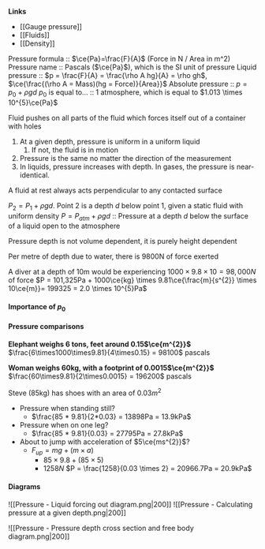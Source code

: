 **Links**
- [[Gauge pressure]] 
- [[Fluids]] 
- [[Density]] 

Pressure formula :: $\ce{Pa}=\frac{F}{A}$ (Force in N / Area in m^2)
Pressure name :: Pascals ($\ce{Pa}$), which is the SI unit of pressure
Liquid pressure :: $p = \frac{F}{A} = \frac{\rho A hg}{A} = \rho gh$, $\ce{\frac{(\rho A = Mass)(hg = Force)}{Area}}$
Absolute pressure :: $p = p_{0} + \rho gd$
$p_{0}$ is equal to... :: 1 atmosphere, which is equal to $1.013 \times 10^{5}\ce{Pa}$

Fluid pushes on all parts of the fluid which forces itself out of a container with holes

1. At a given depth, pressure is uniform in a uniform liquid
	1. If not, the fluid is in motion
2. Pressure is the same no matter the direction of the measurement
3. In liquids, pressure increases with depth. In gases, the pressure is near-identical.

A fluid at rest always acts perpendicular to any contacted surface


$P_{2} = P_{1} + \rho gd$. Point 2 is a depth $d$ below point 1, given a static fluid with uniform density 
$P = P_{atm} + \rho gd$ :: Pressure at a depth $d$ below the surface of a liquid open to the atmosphere

Pressure depth is not volume dependent, it is purely height dependent

Per metre of depth due to water, there is 9800N of force exerted

A diver at a depth of 10m would be experiencing $1000 \times 9.8 \times 10 = 98,000N$ of force
$P = 101,325Pa + 1000\ce{kg} \times 9.81\ce{\frac{m}{s^{2}} \times 10\ce{m}}= 199325 = 2.0 \times 10^{5}Pa$

#### Importance of $p_{0}$


#### Pressure comparisons
**Elephant weighs 6 tons, feet around 0.15$\ce{m^{2}}$**
$\frac{6\times1000\times9.81}{4\times0.15} = 98100$ pascals

**Woman weighs 60kg, with a footprint of 0.0015$\ce{m^{2}}$**
$\frac{60\times9.81}{2\times0.0015} = 196200$ pascals



Steve (85kg) has shoes with an area of $0.03m^{2}$
- Pressure when standing still?
	- $\frac{85 * 9.81}{2*0.03} = 13898Pa = 13.9kPa$
- Pressure when on one leg?
	- $\frac{85 * 9.81}{0.03} = 27795Pa = 27.8kPa$
- About to jump with acceleration of $5\ce{ms^{2}}$?
	- $F_{up}= mg + (m\times a)$
		- $85 \times 9.8 + (85 \times 5)$
		- $1258N$
	$P = \frac{1258}{0.03 \times 2} = 20966.7Pa = 20.9kPa$




#### Diagrams

![[Pressure - Liquid forcing out diagram.png|200]] ![[Pressure - Calculating pressure at a given depth.png|200]]

![[Pressure - Pressure depth cross section and free body diagram.png|200]]


